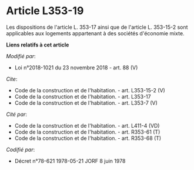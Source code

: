 # Article L353-19

Les dispositions de l'article L. 353-17 ainsi que de l'article L. 353-15-2 sont applicables aux logements appartenant à des
sociétés d'économie mixte.

**Liens relatifs à cet article**

_Modifié par_:

  - Loi n°2018-1021 du 23 novembre 2018 - art. 88 (V)

_Cite_:

  - Code de la construction et de l'habitation. - art. L353-15-2 (V)
  - Code de la construction et de l'habitation. - art. L353-17
  - Code de la construction et de l'habitation. - art. L353-7 (V)

_Cité par_:

  - Code de la construction et de l'habitation. - art. L411-4 (VD)
  - Code de la construction et de l'habitation. - art. R353-61 (T)
  - Code de la construction et de l'habitation. - art. R353-68 (T)

_Codifié par_:

  - Décret n°78-621 1978-05-21 JORF 8 juin 1978
